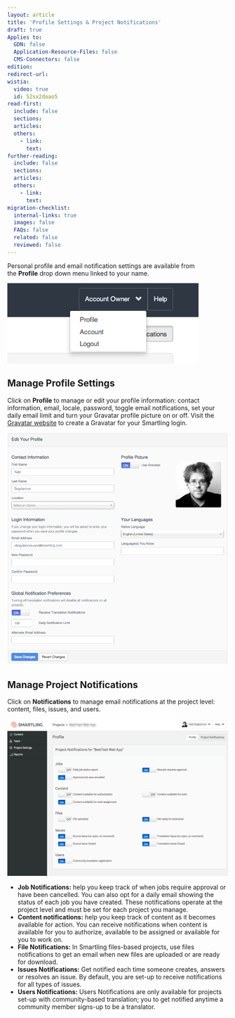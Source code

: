 ```yaml
---
layout: article
title: 'Profile Settings & Project Notifications'
draft: true
Applies to:
  GDN: false
  Application-Resource-Files: false
  CMS-Connectors: false
edition:
redirect-url:
wistia:
  video: true
  id: 52sx2doao5
read-first:
  include: false
  sections:
  articles:
  others:
    - link:
      text:
further-reading:
  include: false
  sections:
  articles:
  others:
    - link:
      text:
migration-checklist:
  internal-links: true
  images: false
  FAQs: false
  related: false
  reviewed: false
---
```



Personal profile and email notification settings are available from the **Profile** drop down menu linked to your name.

![](/uploads/versions/smartling---profile---x----436-183x---.png)

## Manage Profile Settings

Click on **Profile** to manage or edit your profile information: contact information, email, locale, password, toggle email notifications, set your daily email limit and turn your Gravatar profile picture on or off. Visit the [Gravatar website](https://en.gravatar.com/) to create a Gravatar for your Smartling login.

![](/uploads/versions/smartling---profile-1---x----976-1024x---.png)

## Manage Project Notifications

Click on **Notifications** to manage email notifications at the project level: content, files, issues, and users.

![](/uploads/versions/smartling---profile-2---x----1231-872x---.png)

* **Job Notifications:** help you keep track of when jobs require approval or have been cancelled. You can also opt for a daily email showing the status of each job you have created. These notifications operate at the project level and must be set for each project you manage.
* **Content notifications:** help you keep track of content as it becomes available for action. You can receive notifications when content is available for you to authorize, available to be assigned or available for you to work on.
* **File Notifications:** In Smartling files-based projects, use files notifications to get an email when new files are uploaded or are ready for download.
* **Issues Notifications:** Get notified each time someone creates, answers or resolves an issue. By default, you are set-up to receive notifications for all types of issues.
* **Users Notifications:** Users Notifications are only available for projects set-up with community-based translation; you to get notified anytime a community member signs-up to be a translator.